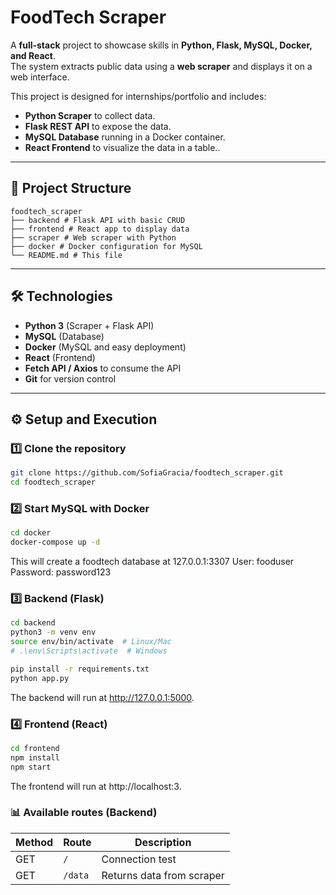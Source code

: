 # FoodTech Scraper

A **full-stack** project to showcase skills in **Python, Flask, MySQL, Docker, and React**.  
The system extracts public data using a **web scraper** and displays it on a web interface.  

This project is designed for internships/portfolio and includes:
- **Python Scraper** to collect data.
- **Flask REST API** to expose the data.
- **MySQL Database** running in a Docker container.
- **React Frontend** to visualize the data in a table..

---

## 🚀 Project Structure
```
foodtech_scraper
├── backend # Flask API with basic CRUD
├── frontend # React app to display data
├── scraper # Web scraper with Python
├── docker # Docker configuration for MySQL
└── README.md # This file
```

---

## 🛠 Technologies

- **Python 3** (Scraper + Flask API)
- **MySQL** (Database)
- **Docker** (MySQL and easy deployment)
- **React** (Frontend)
- **Fetch API / Axios** to consume the API
- **Git** for version control

---

## ⚙️ Setup and Execution

### 1️⃣ Clone the repository
```bash
git clone https://github.com/SofiaGracia/foodtech_scraper.git
cd foodtech_scraper
```

### 2️⃣ Start MySQL with Docker
```bash
cd docker
docker-compose up -d
```
This will create a foodtech database at 127.0.0.1:3307
User: fooduser
Password: password123

### 3️⃣ Backend (Flask)
```bash
cd backend
python3 -m venv env
source env/bin/activate  # Linux/Mac
# .\env\Scripts\activate  # Windows

pip install -r requirements.txt
python app.py
```
The backend will run at http://127.0.0.1:5000.

### 4️⃣ Frontend (React)
```bash
cd frontend
npm install
npm start
```
The frontend will run at http://localhost:3.

### 📊 Available routes (Backend)
| Method | Route   | Description               |
|--------|---------|----------------------------|
| GET    | `/`     | Connection test            |
| GET    | `/data` | Returns data from scraper   |